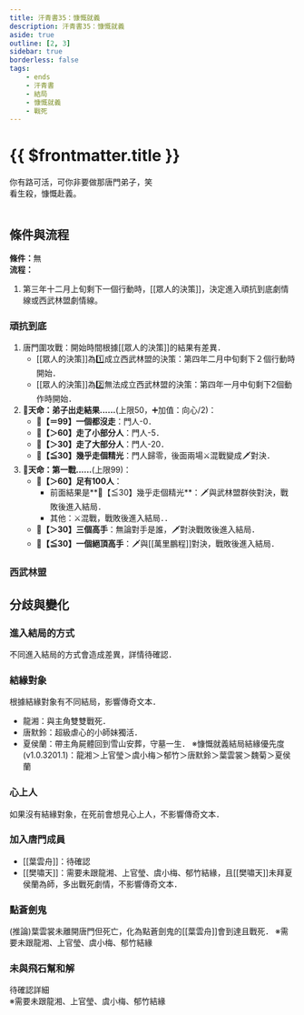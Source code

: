 ```yaml
---
title: 汗青書35：慷慨就義
description: 汗青書35：慷慨就義
aside: true
outline: [2, 3]
sidebar: true
borderless: false
tags:
    - ends
    - 汗青書
    - 結局
    - 慷慨就義
    - 戰死
---
```


# {{ $frontmatter.title }}

<EndBackground no=35 title="慷慨就義">
你有路可活，可你非要做那唐門弟子，笑<br>
看生殺，慷慨赴義。<br>
<br>
<!-- 此處因排版, 放入部分空行, 無理由請勿移除 -->
</EndBackground>

## 條件與流程
<b>條件：</b>無<br>
<b>流程：</b><br>
1. 第三年十二月上旬剩下一個行動時，[[眾人的決策]]，決定進入頑抗到底劇情線或西武林盟劇情線。

### 頑抗到底
1. 唐門圍攻戰：開始時間根據[[眾人的決策]]的結果有差異．
   + [[眾人的決策]]為1️⃣成立西武林盟的決策：第四年二月中旬剩下２個行動時開始．
   + [[眾人的決策]]為2️⃣無法成立西武林盟的決策：第四年一月中旬剩下2個動作時開始．
2. **🎲天命：弟子出走結果......**(上限50，➕加值：向心/2)：
   + **🧾【＝99】一個都沒走**：門人-0．
   + **🧾【＞60】走了小部分人**：門人-5．
   + **🧾【＞30】走了大部分人**：門人-20．
   + **🧾【≦30】幾乎走個精光**：門人歸零，後面兩場⚔️混戰變成🗡️對決．
3. **🎲天命：第一戰......**(上限99)：
   + **🧾【＞60】足有100人**：
     + 前面結果是**🧾【≦30】幾乎走個精光**：🗡️與武林盟群俠對決，戰敗後進入結局．
     + 其他：⚔️混戰，戰敗後進入結局．．
   + **🧾【＞30】三個高手**：無論對手是誰，🗡️對決戰敗後進入結局．
   + **🧾【≦30】一個絕頂高手**：🗡️與[[萬里鵬程]]對決，戰敗後進入結局．


### 西武林盟



## 分歧與變化
### 進入結局的方式
不同進入結局的方式會造成差異，詳情待確認．

### 結緣對象
根據結緣對象有不同結局，影響傳奇文本．
+ <Girl8Icon>龍湘</Girl8Icon>：與主角雙雙戰死．
+ <Girl0Icon>唐默鈴</Girl0Icon>：超級虐心的<Girl0Icon>小師妹</Girl0Icon>獨活．
+ <Girl5Icon>夏侯蘭</Girl5Icon>：帶主角屍體回到雪山安葬，守墓一生．
※慷慨就義結局結緣優先度(v1.0.3201.1)：<Girl8Icon>龍湘</Girl8Icon>＞<Girl4Icon>上官瑩</Girl4Icon>＞<Girl3Icon>虞小梅</Girl3Icon>＞<Girl6Icon>郁竹</Girl6Icon>＞<Girl0Icon>唐默鈴</Girl0Icon>＞<Girl2Icon>葉雲裳</Girl2Icon>＞<Girl7Icon>魏菊</Girl7Icon>＞<Girl5Icon>夏侯蘭</Girl5Icon>

### 心上人
如果沒有結緣對象，在死前會想見心上人，不影響傳奇文本．

### 加入唐門成員
+ [[葉雲舟]]：待確認
+ [[樊嘯天]]：需要未跟<Girl8Icon>龍湘</Girl8Icon>、<Girl4Icon>上官瑩</Girl4Icon>、<Girl3Icon>虞小梅</Girl3Icon>、<Girl6Icon>郁竹</Girl6Icon>結緣，且[[樊嘯天]]未拜<Girl5Icon>夏侯蘭</Girl5Icon>為師，多出戰死劇情，不影響傳奇文本．

### 點蒼劍鬼
(推論)<Girl2Icon>葉雲裳</Girl2Icon>未離開唐門但死亡，化為點蒼劍鬼的[[葉雲舟]]會到達且戰死．
※需要未跟<Girl8Icon>龍湘</Girl8Icon>、<Girl4Icon>上官瑩</Girl4Icon>、<Girl3Icon>虞小梅</Girl3Icon>、<Girl6Icon>郁竹</Girl6Icon>結緣

### 未與飛石幫和解
待確認詳細<br>
※需要未跟<Girl8Icon>龍湘</Girl8Icon>、<Girl4Icon>上官瑩</Girl4Icon>、<Girl3Icon>虞小梅</Girl3Icon>、<Girl6Icon>郁竹</Girl6Icon>結緣
